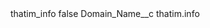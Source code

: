 <?xml version="1.0" encoding="UTF-8"?>
<CustomMetadata xmlns="http://soap.sforce.com/2006/04/metadata" xmlns:xsi="http://www.w3.org/2001/XMLSchema-instance" xmlns:xsd="http://www.w3.org/2001/XMLSchema">
    <label>thatim_info</label>
    <protected>false</protected>
    <values>
        <field>Domain_Name__c</field>
        <value xsi:type="xsd:string">thatim.info</value>
    </values>
</CustomMetadata>
